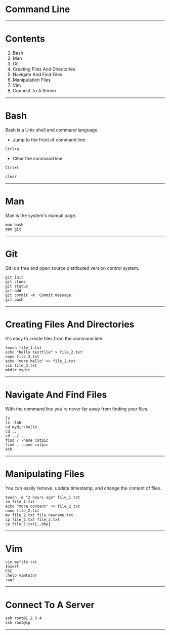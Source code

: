 # Command Line

---

# Contents

1. Bash
2. Man
3. Git
4. Creating Files And Directories
5. Navigate And Find Files
6. Manipulation Files
7. Vim
8. Connect To A Server

---
 
 # Bash
 
 Bash is a Unix shell and command language.
 
 - Jump to the front of command line.
 ```
 Ctrl+a
 ```
 - Clear the command line.
 ```
 Ctrl+l
 ```
 ```
 clear
 ```
 
 ---
 
 # Man
 
 Man is the system's manual page.
 
 ```
 man bash
 man git
 ```
 
 ---
 
# Git

Git is a free and open source distributed version control system.

```
git init
git clone
git status
git add
git commit -m 'Commit message'
git push
```

---
# Creating Files And Directories

It's easy to create files from the command line.

```
touch file_1.txt
echo "hello textfile" > file_2.txt
nano file_3.txt
echo "more hello" >> file_2.txt
vim file_3.txt
mkdir mydir
```

---
# Navigate And Find Files

With the command line you're never far away from finding your files.

```
ls
ls -lah
cd mydir/hello
cd ..
cd ../..
find / -name catpic
find . -name catpic
ack
```

---

# Manipulating Files

You can easily remove, update timestamp, and change the content of files.

```
touch -d "2 hours ago" file_1.txt
rm file_1.txt
echo "more content" >> file_2.txt
nano file_2.txt
mv file_2.txt file_newname.txt
cp file_2.txt file_3.txt
cp file_2.txt{,.bkp}
```

---

# Vim

```
vim myfile.txt
Insert
ESC
:help vimtutor
:wq!
```

---

# Connect To A Server

```
ssh root@1.2.3.4
ssh root@ip
```

---